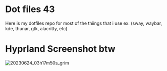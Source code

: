 # Dot files 43
Here is my dotfiles repo for most of the thiings that i use ex: (sway, waybar, kde, thunar, gtk, alacritty, etc)

# Hyprland Screenshot btw
![20230624_03h17m50s_grim](https://github.com/4Dk3/dot/assets/82821885/eafbf33a-c536-4080-96b7-92035f743a61)
